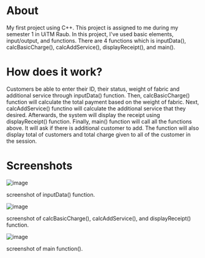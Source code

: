 # About
My first project using C++. This project is assigned to me during my semester 1 in UiTM Raub. 
In this project, I've used basic elements, input/output, and functions. 
There are 4 functions which is inputData(), calcBasicCharge(), calcAddService(), displayReceipt(), and main(). 

# How does it work?
Customers be able to enter their ID, their status, weight of fabric and additional service through inputData() function.
Then, calcBasicCharge() function will calculate the total payment based on the weight of fabric.
Next, calcAddService() functino will calculate the additional service that they desired.
Afterwards, the system will display the receipt using displayReceipt() function.
Finally, main() function will call all the functions above. It will ask if there is additional customer to add. The function will also display total of customers and total charge given to all of the customer in the session.

# Screenshots

![image](https://user-images.githubusercontent.com/109788882/180396156-415e801a-72f8-471c-b6ef-052bbc8b901c.png)

screenshot of inputData() function.



![image](https://user-images.githubusercontent.com/109788882/180397915-e64aa1ea-6a98-48c6-a5c4-19c8cd78246a.png)

screenshot of calcBasicCharge(), calcAddService(), and displayReceipt() function.



![image](https://user-images.githubusercontent.com/109788882/180398059-2e9da2fb-d10d-43b6-b511-c829cf3a0448.png)

screenshot of main function().
